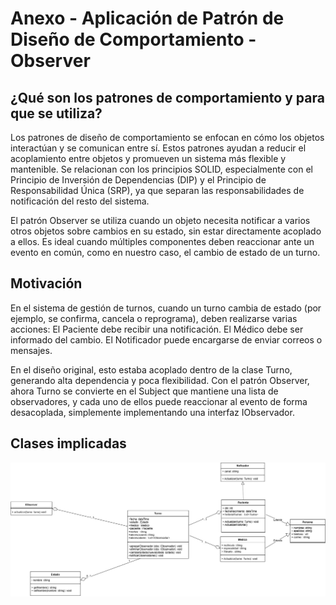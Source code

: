 # Anexo - Aplicación de Patrón de Diseño de Comportamiento - Observer

## ¿Qué son los patrones de comportamiento y para que se utiliza?
Los patrones de diseño de comportamiento se enfocan en cómo los objetos interactúan y se comunican entre sí. Estos patrones ayudan a reducir el acoplamiento entre objetos y promueven un sistema más flexible y mantenible. Se relacionan con los principios SOLID, especialmente con el Principio de Inversión de Dependencias (DIP) y el Principio de Responsabilidad Única (SRP), ya que separan las responsabilidades de notificación del resto del sistema.

El patrón Observer se utiliza cuando un objeto necesita notificar a varios otros objetos sobre cambios en su estado, sin estar directamente acoplado a ellos. Es ideal cuando múltiples componentes deben reaccionar ante un evento en común, como en nuestro caso, el cambio de estado de un turno.

## Motivación
En el sistema de gestión de turnos, cuando un turno cambia de estado (por ejemplo, se confirma, cancela o reprograma), deben realizarse varias acciones:
El Paciente debe recibir una notificación.
El Médico debe ser informado del cambio.
El Notificador puede encargarse de enviar correos o mensajes.

En el diseño original, esto estaba acoplado dentro de la clase Turno, generando alta dependencia y poca flexibilidad. Con el patrón Observer, ahora Turno se convierte en el Subject que mantiene una lista de observadores, y cada uno de ellos puede reaccionar al evento de forma desacoplada, simplemente implementando una interfaz IObservador.

## Clases implicadas
![DiagramaClase](https://github.com/abartomioli/SistemaGestionTurnos/blob/main/ImgPOO/Observer.jpg)
